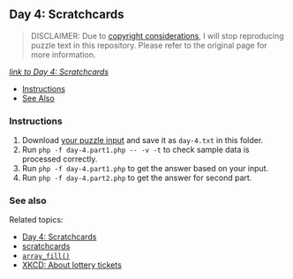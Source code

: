 ## Day 4: Scratchcards

> DISCLAIMER: Due to [copyright considerations](https://adventofcode.com/2023/about#faq_copying), I will stop
> reproducing puzzle text in this repository.
> Please refer to the original page for more information.

*[link to Day 4: Scratchcards](https://adventofcode.com/2023/day/4)*

* [Instructions](#instructions)
* [See Also](#see-also)

### Instructions

1. Download [your puzzle input](https://adventofcode.com/2023/day/4/input) and save it as `day-4.txt` in this folder.
2. Run `php -f day-4.part1.php -- -v -t` to check sample data is processed correctly.
3. Run `php -f day-4.part1.php` to get the answer based on your input.
4. Run `php -f day-4.part2.php` to get the answer for second part.

### See also

Related topics:

* [Day 4: Scratchcards](https://adventofcode.com/2023/day/4)
* [scratchcards](https://en.wikipedia.org/wiki/Scratchcard)
* [`array_fill()`](https://www.php.net/manual/en/function.array-fill.php)
* [XKCD: About lottery tickets](https://xkcd.com/1827/)
